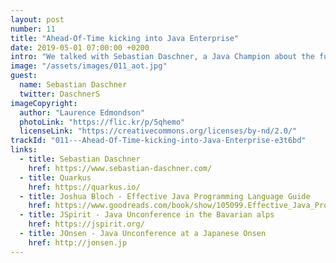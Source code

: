 ```yaml
---
layout: post
number: 11
title: "Ahead-Of-Time kicking into Java Enterprise"
date: 2019-05-01 07:00:00 +0200
intro: "We talked with Sebastian Daschner, a Java Champion about the future of Java Enterprise, the new Eclipse Microprofile and what's behind Quarkus. As not of all us are Java-Heads this episodes also contains a few “Explain it to me like I’m 6” segments which bring light into a few core concepts of the Java ecosystem and its history. Last but not least, why is there no Java Conference in Vienna?"
image: "/assets/images/011_aot.jpg"
guest:
  name: Sebastian Daschner
  twitter: DaschnerS
imageCopyright:
  author: "Laurence Edmondson"
  photoLink: "https://flic.kr/p/5qhemo"
  licenseLink: "https://creativecommons.org/licenses/by-nd/2.0/"
trackId: "011---Ahead-Of-Time-kicking-into-Java-Enterprise-e3t6bd"
links:
  - title: Sebastian Daschner
    href: https://www.sebastian-daschner.com/
  - title: Quarkus
    href: https://quarkus.io/
  - title: Joshua Bloch - Effective Java Programming Language Guide
    href: https://www.goodreads.com/book/show/105099.Effective_Java_Programming_Language_Guide
  - title: JSpirit - Java Unconference in the Bavarian alps
    href: https://jspirit.org/
  - title: JOnsen - Java Unconference at a Japanese Onsen
    href: http://jonsen.jp
---
```

